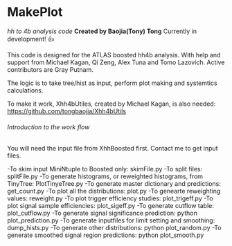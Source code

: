 # MakePlot
*hh to 4b analysis code*
**Created by Baojia(Tony) Tong**
Currently in development! :+1:

This code is designed for the ATLAS boosted hh4b analysis.
With help and support from Michael Kagan, Qi Zeng, Alex Tuna and Tomo Lazovich.
Active contributors are Gray Putnam.

The logic is to take tree/hist as input, perform plot making and systemtics calculations.

To make it work, Xhh4bUtiles, created by Michael Kagan, is also needed:
https://github.com/tongbaojia/Xhh4bUtils


###### Introduction to the work flow
You will need the input file from XhhBoosted first. Contact me to get input files.

-To skim input MiniNtuple to Boosted only: skimFile.py
-To split files: splitFile.py
-To generate histograms, or reweighted histograms, from TinyTree: PlotTinyeTree.py
-To generate master dictionary and predictions: get_count.py
-To plot all the distributions: plot.py
-To genearte reweighting values: reweight.py
-To plot trigger efficiency studies: plot_trigeff.py
-To plot signal sample efficiencies: plot_sigeff.py
-To generate cutflow table: plot_cutflow.py
-To generate signal significance prediction: python plot_prediction.py
-To generate inputfiles for limit setting and smoothing: dump_hists.py
-To generate other distributions: python plot_random.py
-To generate smoothed signal region predictions: python plot_smooth.py

